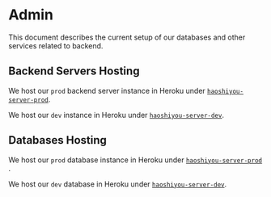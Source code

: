 # Admin

This document describes the current setup of our databases and other services related to backend.

## Backend Servers Hosting
We host our `prod` backend server instance in Heroku under [`haoshiyou-server-prod`](https://dashboard.heroku.com/apps/haoshiyou-server-prod).

We host our `dev` instance in Heroku under [`haoshiyou-server-dev`](https://dashboard.heroku.com/apps/haoshiyou-server-dev).

## Databases Hosting
We host our `prod` database instance in Heroku under [`haoshiyou-server-prod`](https://dashboard.heroku.com/apps/haoshiyou-server-prod) .

We host our `dev` database in Heroku under [`haoshiyou-server-dev`](https://dashboard.heroku.com/apps/haoshiyou-server-dev).
